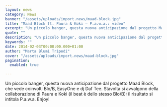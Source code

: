```yaml
---
layout: news
category: News
banner: "/assets/uploads/import.news/maad-block.jpg"
title: "Maad Block ft. Paura & Koki – P.a.w.a.: video"
excerpt: "Un piccolo banger, questa nuova anticipazione dal progetto Maad Block, che vede coinvolti Blo/B, EasyOne e dj Daf Tee. Stavolta si avvalgono della collaborazione di Paura e Koki (il beat è dello stesso Blo/B): il risultato si intitola P.a.w.a. Enjoy!"
quote: ""
description: "Un piccolo banger, questa nuova anticipazione dal progetto Maad Block, che vede coinvolti Blo/B, EasyOne e dj Daf Tee. Stavolta si avvalgono della collaborazione di Paura e Koki (il beat è dello stesso Blo/B): il risultato si intitola P.a.w.a. Enjoy!"
keywords: ""
date: 2014-02-03T00:00:00.000+01:00
author: "Marta Blumi Tripodi"
cover: "/assets/uploads/import.news/maad-block.jpg"
pagination:
  enabled: true

---
```


[](https://hotmc.com/maad-block-ft-paura-koki-p-a-w-a-video/maad-block/)

Un piccolo banger, questa nuova anticipazione dal progetto Maad Block, che vede coinvolti Blo/B, EasyOne e dj Daf Tee. Stavolta si avvalgono della collaborazione di Paura e Koki (il beat è dello stesso Blo/B): il risultato si intitola P.a.w.a. Enjoy!